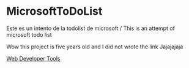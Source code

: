 # MicrosoftToDoList
Este es un intento de la todolist de microsoft / This is an attempt of microsoft todo list


Wow this project is five years old and I did not wrote the link Jajajajaja

<a href="[https://fcancinos.github.io/WebDeveloperTools/]" target="_blank">Web Developer Tools</a>
